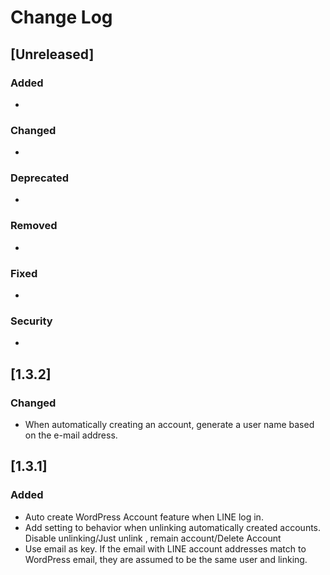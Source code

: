 # Change Log

## [Unreleased]
### Added
- 
### Changed
- 
### Deprecated
- 
### Removed
- 
### Fixed
- 
### Security
- 

## [1.3.2]
### Changed
- When automatically creating an account, generate a user name based on the e-mail address.

## [1.3.1]
### Added
- Auto create WordPress Account feature when LINE log in. 
- Add setting to behavior when unlinking automatically created accounts. Disable unlinking/Just unlink , remain account/Delete Account
- Use email as key. If the email with LINE account addresses match to WordPress email, they are assumed to be the same user and linking.